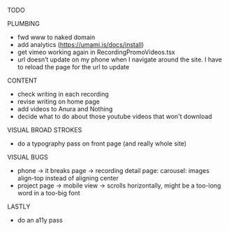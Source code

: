 TODO

PLUMBING
- fwd www to naked domain
- add analytics (https://umami.is/docs/install)
- get vimeo working again in RecordingPromoVideos.tsx
- url doesn’t update on my phone when I navigate around the site. I have to reload the page for the url to update

CONTENT
- check writing in each recording
- revise writing on home page
- add videos to Anura and Nothing
- decide what to do about those youtube videos that won't download

VISUAL BROAD STROKES
- do a typography pass on front page (and really whole site)

VISUAL BUGS
- phone → it breaks page → recording detail page: carousel: images align-top instead of aligning center
- project page → mobile view → scrolls horizontally, might be a too-long word in a too-big font

LASTLY
- do an a11y pass